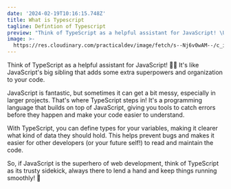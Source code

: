```yaml
---
date: '2024-02-19T10:16:15.748Z'
title: What is Typescript
tagline: Defintion of Typescript
preview: "Think of TypeScript as a helpful assistant for JavaScript! \U0001F469‍\U0001F4BC It's like JavaScript's big sibling that adds some extra superpowers and organization to your code.\n"
image: >-
  https://res.cloudinary.com/practicaldev/image/fetch/s--Nj6v0wAM--/c_imagga_scale,f_auto,fl_progressive,h_900,q_auto,w_1600/https://dev-to-uploads.s3.amazonaws.com/uploads/articles/q155jviesjvu4jonzkt2.jpg
---
```

Think of TypeScript as a helpful assistant for JavaScript! 👩‍💼 It's like JavaScript's big sibling that adds some extra superpowers and organization to your code.

JavaScript is fantastic, but sometimes it can get a bit messy, especially in larger projects. That's where TypeScript steps in! It's a programming language that builds on top of JavaScript, giving you tools to catch errors before they happen and make your code easier to understand.

With TypeScript, you can define types for your variables, making it clearer what kind of data they should hold. This helps prevent bugs and makes it easier for other developers (or your future self!) to read and maintain the code.

So, if JavaScript is the superhero of web development, think of TypeScript as its trusty sidekick, always there to lend a hand and keep things running smoothly! 💪
